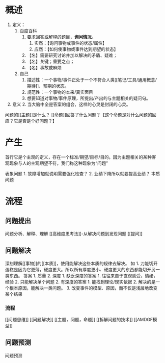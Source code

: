 # 概述
1. 定义：
	1. 百度百科
		1. 要求回答或解释的题目，**询问情况**。
			1. 实然：【询问事物或事件的状态/属性】
			2. 应然：【如何使事物或事件达到期望的状态】
		2. 【名】需要研究讨论并加以解决的矛盾、疑难；
		3. 【名】关键；重要之点；
		4. 【名】事故或麻烦
	2. 自己
		1. 描述性：一个事物/事件正处于一个不符合人类[[笔记/工具/通用概念/期待]]、预期的状态。
		2. 规范性：一个事物的本来/真实面目
		3. 想要知道对事物/事件原理，所提出/产出的与主题相关的疑问句。
2. 意义
	2. 当大脑中全是答案的组合，这样的心灵是封闭的心灵。

问题的[[主题]]是什么？
[[命题]]回答了什么问题？【这个命题是对什么问题的回应？它是否是个好问题？】
# 产生
首行它是个主观的定义，存在一个标准/期望/目标/目的。因为主题相关的某种客观现象与人的主观期望不符，我们称这种现象为“问题”

表象问题
	1. 故障增加就说明需要强化检查？
	2. 业绩下降所以就要提高业绩？
本质问题

# 流程
## 问题提出
问题分析、解释、理解
[[高维度思考法]]-从解决问题到发现问题
[[提问]] 
## 问题解决
深刻理解[[事物]]的[[本质]]，使用能解决这些本质的规律去解决。
如
	1. 刀能切开蛋糕是因为它更薄，硬度更大。所以所有厚度更小、硬度更大的东西都能切开另一类东西。
答案
	1. 质量
	2. 深度
		1. 缺乏深度的答案
			1. 往往来自于直观感受，情绪，经验
			2. 只能解决单个问题
		2. 有深度的答案
			1. 能找到理论/现实依据
			2. 解决的是一个根本原因，能解决一类问题。
			3. 改变事件的模型、原因，而不仅是浅层地改变某个结果
### 流程
[[问题思维]] 
[[问题解决]] 
[[主题，问题，命题]] 
[[拆解问题的技术]] 
[[AMDGF模型]] 
## 问题预测
问题预测
